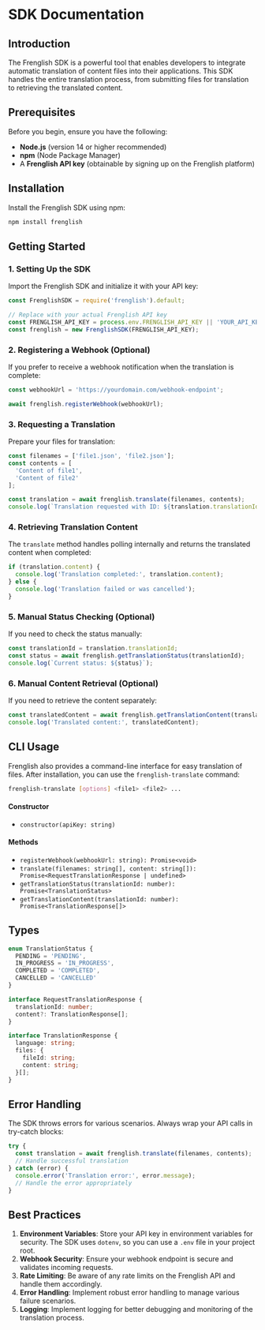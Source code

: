 # SDK Documentation

## Introduction

The Frenglish SDK is a powerful tool that enables developers to integrate automatic translation of content files into their applications. This SDK handles the entire translation process, from submitting files for translation to retrieving the translated content.

## Prerequisites

Before you begin, ensure you have the following:

- **Node.js** (version 14 or higher recommended)
- **npm** (Node Package Manager)
- A **Frenglish API key** (obtainable by signing up on the Frenglish platform)

## Installation

Install the Frenglish SDK using npm:

```bash
npm install frenglish
```

## Getting Started

### 1. Setting Up the SDK

Import the Frenglish SDK and initialize it with your API key:

```javascript
const FrenglishSDK = require('frenglish').default;

// Replace with your actual Frenglish API key
const FRENGLISH_API_KEY = process.env.FRENGLISH_API_KEY || 'YOUR_API_KEY_HERE';
const frenglish = new FrenglishSDK(FRENGLISH_API_KEY);
```

### 2. Registering a Webhook (Optional)

If you prefer to receive a webhook notification when the translation is complete:

```javascript
const webhookUrl = 'https://yourdomain.com/webhook-endpoint';

await frenglish.registerWebhook(webhookUrl);
```

### 3. Requesting a Translation

Prepare your files for translation:

```javascript
const filenames = ['file1.json', 'file2.json'];
const contents = [
  'Content of file1',
  'Content of file2'
];

const translation = await frenglish.translate(filenames, contents);
console.log(`Translation requested with ID: ${translation.translationId}`);
```

### 4. Retrieving Translation Content

The `translate` method handles polling internally and returns the translated content when completed:

```javascript
if (translation.content) {
  console.log('Translation completed:', translation.content);
} else {
  console.log('Translation failed or was cancelled');
}
```

### 5. Manual Status Checking (Optional)

If you need to check the status manually:

```javascript
const translationId = translation.translationId;
const status = await frenglish.getTranslationStatus(translationId);
console.log(`Current status: ${status}`);
```

### 6. Manual Content Retrieval (Optional)

If you need to retrieve the content separately:

```javascript
const translatedContent = await frenglish.getTranslationContent(translationId);
console.log('Translated content:', translatedContent);
```

## CLI Usage

Frenglish also provides a command-line interface for easy translation of files. After installation, you can use the `frenglish-translate` command:

```bash
frenglish-translate [options] <file1> <file2> ...
```

#### Constructor

- `constructor(apiKey: string)`

#### Methods

- `registerWebhook(webhookUrl: string): Promise<void>`
- `translate(filenames: string[], content: string[]): Promise<RequestTranslationResponse | undefined>`
- `getTranslationStatus(translationId: number): Promise<TranslationStatus>`
- `getTranslationContent(translationId: number): Promise<TranslationResponse[]>`

## Types

```typescript
enum TranslationStatus {
  PENDING = 'PENDING',
  IN_PROGRESS = 'IN_PROGRESS',
  COMPLETED = 'COMPLETED',
  CANCELLED = 'CANCELLED'
}

interface RequestTranslationResponse {
  translationId: number;
  content?: TranslationResponse[];
}

interface TranslationResponse {
  language: string;
  files: {
    fileId: string;
    content: string;
  }[];
}
```

## Error Handling

The SDK throws errors for various scenarios. Always wrap your API calls in try-catch blocks:

```javascript
try {
  const translation = await frenglish.translate(filenames, contents);
  // Handle successful translation
} catch (error) {
  console.error('Translation error:', error.message);
  // Handle the error appropriately
}
```

## Best Practices

1. **Environment Variables**: Store your API key in environment variables for security. The SDK uses `dotenv`, so you can use a `.env` file in your project root.
2. **Webhook Security**: Ensure your webhook endpoint is secure and validates incoming requests.
3. **Rate Limiting**: Be aware of any rate limits on the Frenglish API and handle them accordingly.
4. **Error Handling**: Implement robust error handling to manage various failure scenarios.
5. **Logging**: Implement logging for better debugging and monitoring of the translation process.
